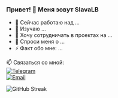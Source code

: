 ### Привет! 👋 Меня зовут SlavaLB

- 🔭 Сейчас работаю над ...
- 🌱 Изучаю ...
- 👯 Хочу сотрудничать в проектах на ...
- 💬 Спроси меня о ...
- ⚡ Факт обо мне: ...

📫 Связаться со мной:  
[![Telegram](https://img.shields.io/badge/Telegram-2CA5E0?style=for-the-badge&logo=telegram&logoColor=white)](https://t.me/SlvLyU)  
[![Email](https://img.shields.io/badge/Email-D14836?style=for-the-badge&logo=gmail&logoColor=white)](mailto:v.lyub4enko@gmail.com)

![GitHub Streak](https://github-readme-streak-stats.herokuapp.com/?user=SlavaLB&theme=dark&hide_border=true)
